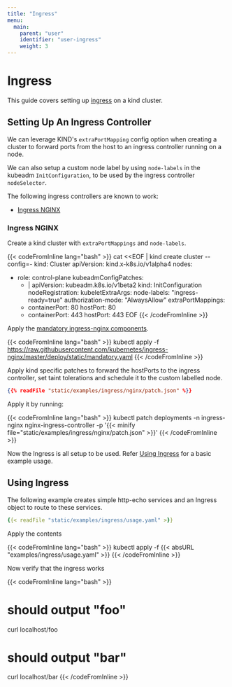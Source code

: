 ```yaml
---
title: "Ingress"
menu:
  main:
    parent: "user"
    identifier: "user-ingress"
    weight: 3
---
```


# Ingress

This guide covers setting up [ingress](https://kubernetes.io/docs/concepts/services-networking/ingress/) 
on a kind cluster.

## Setting Up An Ingress Controller

We can leverage KIND's `extraPortMapping` config option when 
creating a cluster to forward ports from the host 
to an ingress controller running on a node. 

We can also setup a custom node label by using `node-labels` 
in the kubeadm `InitConfiguration`, to be used
by the ingress controller `nodeSelector`.


The following ingress controllers are known to work:

 - [Ingress NGINX](#ingress-nginx)

### Ingress NGINX

Create a kind cluster with `extraPortMappings` and `node-labels`.

{{< codeFromInline lang="bash" >}}
cat <<EOF | kind create cluster --config=-
kind: Cluster
apiVersion: kind.x-k8s.io/v1alpha4
nodes:
- role: control-plane
  kubeadmConfigPatches:
  - |
    apiVersion: kubeadm.k8s.io/v1beta2
    kind: InitConfiguration
    nodeRegistration:
      kubeletExtraArgs:
        node-labels: "ingress-ready=true"
        authorization-mode: "AlwaysAllow"
  extraPortMappings:
  - containerPort: 80
    hostPort: 80
  - containerPort: 443
    hostPort: 443
EOF
{{< /codeFromInline >}}

Apply the [mandatory ingress-nginx components](https://kubernetes.github.io/ingress-nginx/deploy/#prerequisite-generic-deployment-command).

{{< codeFromInline lang="bash" >}}
kubectl apply -f https://raw.githubusercontent.com/kubernetes/ingress-nginx/master/deploy/static/mandatory.yaml
{{< /codeFromInline >}}

Apply kind specific patches to forward the hostPorts to the 
ingress controller, set taint tolerations and 
schedule it to the custom labelled node.

```json
{{% readFile "static/examples/ingress/nginx/patch.json" %}}
```

Apply it by running:

{{< codeFromInline lang="bash" >}}
kubectl patch deployments -n ingress-nginx nginx-ingress-controller -p '{{< minify file="static/examples/ingress/nginx/patch.json" >}}' 
{{< /codeFromInline >}}


Now the Ingress is all setup to be used. 
Refer [Using Ingress](#using-ingress) for a basic example usage.

## Using Ingress

The following example creates simple http-echo services 
and an Ingress object to route to these services.

```yaml
{{< readFile "static/examples/ingress/usage.yaml" >}}
```

Apply the contents

{{< codeFromInline lang="bash" >}}
kubectl apply -f {{< absURL "examples/ingress/usage.yaml" >}}
{{< /codeFromInline >}}

Now verify that the ingress works

{{< codeFromInline lang="bash" >}}
# should output "foo"
curl localhost/foo
# should output "bar"
curl localhost/bar
{{< /codeFromInline >}}
